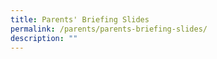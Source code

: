 ```yaml
---
title: Parents' Briefing Slides
permalink: /parents/parents-briefing-slides/
description: ""
---
```

